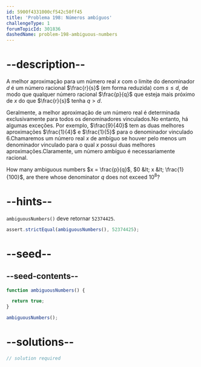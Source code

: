```yaml
---
id: 5900f4331000cf542c50ff45
title: 'Problema 198: Números ambíguos'
challengeType: 1
forumTopicId: 301836
dashedName: problem-198-ambiguous-numbers
---
```


# --description--

A melhor aproximação para um número real $x$ com o limite do denominador $d$ é um número racional $\frac{r}{s}$ (em forma reduzida) com $s ≤ d$, de modo que qualquer número racional $\frac{p}{q}$ que esteja mais próximo de $x$ do que $\frac{r}{s}$ tenha $q > d$.

Geralmente, a melhor aproximação de um número real é determinada exclusivamente para todos os denominadores vinculados.No entanto, há algumas exceções. Por exemplo, $\frac{9}{40}$ tem as duas melhores aproximações $\frac{1}{4}$ e $\frac{1}{5}$ para o denominador vinculado $6$.Chamaremos um número real $x$ de ambíguo se houver pelo menos um denominador vinculado para o qual $x$ possui duas melhores aproximações.Claramente, um número ambíguo é necessariamente racional.

How many ambiguous numbers $x = \frac{p}{q}$, $0 &lt; x &lt; \frac{1}{100}$, are there whose denominator $q$ does not exceed ${10}^8$?

# --hints--

`ambiguousNumbers()` deve retornar `52374425`.

```js
assert.strictEqual(ambiguousNumbers(), 52374425);
```

# --seed--

## --seed-contents--

```js
function ambiguousNumbers() {

  return true;
}

ambiguousNumbers();
```

# --solutions--

```js
// solution required
```
